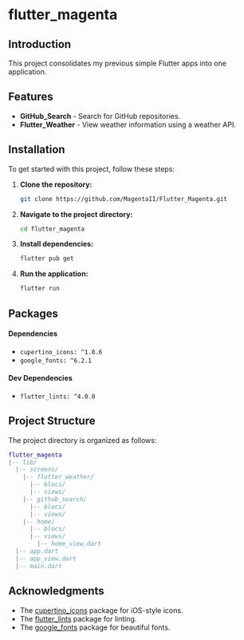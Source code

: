 # flutter_magenta

## Introduction

This project consolidates my previous simple Flutter apps into one application.

## Features

- **GitHub_Search** - Search for GitHub repositories.
- **Flutter_Weather** - View weather information using a weather API.

## Installation

To get started with this project, follow these steps:

1. **Clone the repository:**

    ```bash
    git clone https://github.com/MagentaII/Flutter_Magenta.git
    ```

2. **Navigate to the project directory:**

    ```bash
    cd flutter_magenta
    ```

3. **Install dependencies:**

    ```bash
    flutter pub get
    ```

4. **Run the application:**

    ```bash
    flutter run
    ```

## Packages

#### Dependencies

- `cupertino_icons: ^1.0.6`
- `google_fonts: ^6.2.1`

#### Dev Dependencies

- `flutter_lints: ^4.0.0`

## Project Structure

The project directory is organized as follows:

```lua
flutter_magenta
|-- lib/
  |-- screens/
    |-- flutter_weather/
      |-- blocs/
      |-- views/
    |-- github_search/
      |-- blocs/
      |-- views/
    |-- home/
      |-- blocs/
      |-- views/
        |-- home_view.dart
  |-- app.dart
  |-- app_view.dart
  |-- main.dart
```

## Acknowledgments

- The [cupertino_icons](https://pub.dev/packages/cupertino_icons) package for iOS-style icons.
- The [flutter_lints](https://pub.dev/packages/flutter_lints) package for linting.
- The [google_fonts](https://pub.dev/packages/google_fonts) package for beautiful fonts.
